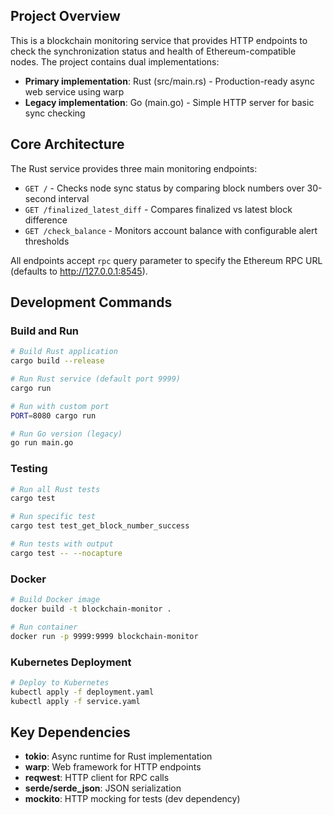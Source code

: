 
## Project Overview

This is a blockchain monitoring service that provides HTTP endpoints to check the synchronization status and health of Ethereum-compatible nodes. The project contains dual implementations:

- **Primary implementation**: Rust (src/main.rs) - Production-ready async web service using warp
- **Legacy implementation**: Go (main.go) - Simple HTTP server for basic sync checking

## Core Architecture

The Rust service provides three main monitoring endpoints:
- `GET /` - Checks node sync status by comparing block numbers over 30-second interval
- `GET /finalized_latest_diff` - Compares finalized vs latest block difference 
- `GET /check_balance` - Monitors account balance with configurable alert thresholds

All endpoints accept `rpc` query parameter to specify the Ethereum RPC URL (defaults to http://127.0.0.1:8545).

## Development Commands

### Build and Run
```bash
# Build Rust application
cargo build --release

# Run Rust service (default port 9999)
cargo run

# Run with custom port
PORT=8080 cargo run

# Run Go version (legacy)
go run main.go
```

### Testing
```bash
# Run all Rust tests
cargo test

# Run specific test
cargo test test_get_block_number_success

# Run tests with output
cargo test -- --nocapture
```

### Docker
```bash
# Build Docker image
docker build -t blockchain-monitor .

# Run container
docker run -p 9999:9999 blockchain-monitor
```

### Kubernetes Deployment
```bash
# Deploy to Kubernetes
kubectl apply -f deployment.yaml
kubectl apply -f service.yaml
```

## Key Dependencies

- **tokio**: Async runtime for Rust implementation
- **warp**: Web framework for HTTP endpoints
- **reqwest**: HTTP client for RPC calls
- **serde/serde_json**: JSON serialization
- **mockito**: HTTP mocking for tests (dev dependency)
